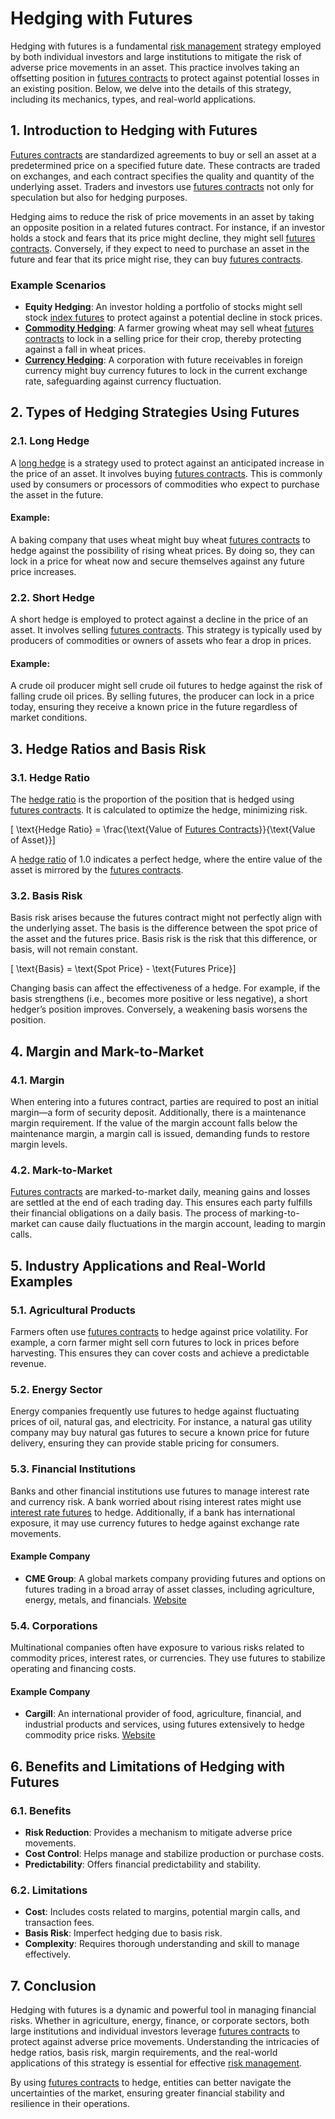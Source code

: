 # Hedging with Futures

Hedging with futures is a fundamental [risk management](../r/risk_management.md) strategy employed by both individual investors and large institutions to mitigate the risk of adverse price movements in an asset. This practice involves taking an offsetting position in [futures contracts](../f/futures_contracts.md) to protect against potential losses in an existing position. Below, we delve into the details of this strategy, including its mechanics, types, and real-world applications.

## 1. Introduction to Hedging with Futures

[Futures contracts](../f/futures_contracts.md) are standardized agreements to buy or sell an asset at a predetermined price on a specified future date. These contracts are traded on exchanges, and each contract specifies the quality and quantity of the underlying asset. Traders and investors use [futures contracts](../f/futures_contracts.md) not only for speculation but also for hedging purposes.

Hedging aims to reduce the risk of price movements in an asset by taking an opposite position in a related futures contract. For instance, if an investor holds a stock and fears that its price might decline, they might sell [futures contracts](../f/futures_contracts.md). Conversely, if they expect to need to purchase an asset in the future and fear that its price might rise, they can buy [futures contracts](../f/futures_contracts.md).

### Example Scenarios

- **Equity Hedging**: An investor holding a portfolio of stocks might sell stock [index futures](../i/index_futures.md) to protect against a potential decline in stock prices.
- **[Commodity Hedging](../c/commodity_hedging.md)**: A farmer growing wheat may sell wheat [futures contracts](../f/futures_contracts.md) to lock in a selling price for their crop, thereby protecting against a fall in wheat prices.
- **[Currency Hedging](../c/currency_hedging.md)**: A corporation with future receivables in foreign currency might buy currency futures to lock in the current exchange rate, safeguarding against currency fluctuation.

## 2. Types of Hedging Strategies Using Futures

### 2.1. Long Hedge

A [long hedge](../l/long_hedge.md) is a strategy used to protect against an anticipated increase in the price of an asset. It involves buying [futures contracts](../f/futures_contracts.md). This is commonly used by consumers or processors of commodities who expect to purchase the asset in the future.

#### Example:
A baking company that uses wheat might buy wheat [futures contracts](../f/futures_contracts.md) to hedge against the possibility of rising wheat prices. By doing so, they can lock in a price for wheat now and secure themselves against any future price increases.

### 2.2. Short Hedge

A short hedge is employed to protect against a decline in the price of an asset. It involves selling [futures contracts](../f/futures_contracts.md). This strategy is typically used by producers of commodities or owners of assets who fear a drop in prices.

#### Example:
A crude oil producer might sell crude oil futures to hedge against the risk of falling crude oil prices. By selling futures, the producer can lock in a price today, ensuring they receive a known price in the future regardless of market conditions.

## 3. Hedge Ratios and Basis Risk

### 3.1. Hedge Ratio
The [hedge ratio](../h/hedge_ratio.md) is the proportion of the position that is hedged using [futures contracts](../f/futures_contracts.md). It is calculated to optimize the hedge, minimizing risk.

\[ \text{Hedge Ratio} = \frac{\text{Value of [Futures Contracts](../f/futures_contracts.md)}}{\text{Value of Asset}}\]

A [hedge ratio](../h/hedge_ratio.md) of 1.0 indicates a perfect hedge, where the entire value of the asset is mirrored by the [futures contracts](../f/futures_contracts.md).

### 3.2. Basis Risk
Basis risk arises because the futures contract might not perfectly align with the underlying asset. The basis is the difference between the spot price of the asset and the futures price. Basis risk is the risk that this difference, or basis, will not remain constant.

\[ \text{Basis} = \text{Spot Price} - \text{Futures Price}\]

Changing basis can affect the effectiveness of a hedge. For example, if the basis strengthens (i.e., becomes more positive or less negative), a short hedger’s position improves. Conversely, a weakening basis worsens the position.

## 4. Margin and Mark-to-Market

### 4.1. Margin
When entering into a futures contract, parties are required to post an initial margin—a form of security deposit. Additionally, there is a maintenance margin requirement. If the value of the margin account falls below the maintenance margin, a margin call is issued, demanding funds to restore margin levels.

### 4.2. Mark-to-Market
[Futures contracts](../f/futures_contracts.md) are marked-to-market daily, meaning gains and losses are settled at the end of each trading day. This ensures each party fulfills their financial obligations on a daily basis. The process of marking-to-market can cause daily fluctuations in the margin account, leading to margin calls.

## 5. Industry Applications and Real-World Examples

### 5.1. Agricultural Products
Farmers often use [futures contracts](../f/futures_contracts.md) to hedge against price volatility. For example, a corn farmer might sell corn futures to lock in prices before harvesting. This ensures they can cover costs and achieve a predictable revenue.

### 5.2. Energy Sector
Energy companies frequently use futures to hedge against fluctuating prices of oil, natural gas, and electricity. For instance, a natural gas utility company may buy natural gas futures to secure a known price for future delivery, ensuring they can provide stable pricing for consumers.

### 5.3. Financial Institutions
Banks and other financial institutions use futures to manage interest rate and currency risk. A bank worried about rising interest rates might use [interest rate futures](../i/interest_rate_futures.md) to hedge. Additionally, if a bank has international exposure, it may use currency futures to hedge against exchange rate movements.

#### Example Company
- **CME Group**: A global markets company providing futures and options on futures trading in a broad array of asset classes, including agriculture, energy, metals, and financials. [Website](https://www.cmegroup.com/)

### 5.4. Corporations
Multinational companies often have exposure to various risks related to commodity prices, interest rates, or currencies. They use futures to stabilize operating and financing costs.

#### Example Company
- **Cargill**: An international provider of food, agriculture, financial, and industrial products and services, using futures extensively to hedge commodity price risks. [Website](https://www.cargill.com/)

## 6. Benefits and Limitations of Hedging with Futures

### 6.1. Benefits
- **Risk Reduction**: Provides a mechanism to mitigate adverse price movements.
- **Cost Control**: Helps manage and stabilize production or purchase costs.
- **Predictability**: Offers financial predictability and stability.

### 6.2. Limitations
- **Cost**: Includes costs related to margins, potential margin calls, and transaction fees.
- **Basis Risk**: Imperfect hedging due to basis risk.
- **Complexity**: Requires thorough understanding and skill to manage effectively.

## 7. Conclusion

Hedging with futures is a dynamic and powerful tool in managing financial risks. Whether in agriculture, energy, finance, or corporate sectors, both large institutions and individual investors leverage [futures contracts](../f/futures_contracts.md) to protect against adverse price movements. Understanding the intricacies of hedge ratios, basis risk, margin requirements, and the real-world applications of this strategy is essential for effective [risk management](../r/risk_management.md).

By using [futures contracts](../f/futures_contracts.md) to hedge, entities can better navigate the uncertainties of the market, ensuring greater financial stability and resilience in their operations.